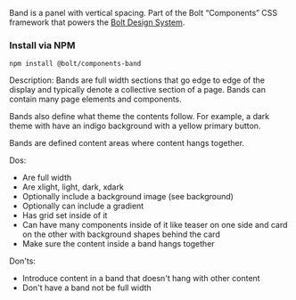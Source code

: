 Band is a panel with vertical spacing. Part of the Bolt “Components” CSS framework that powers the [Bolt Design System](https://www.boltdesignsystem.com).

### Install via NPM
```
npm install @bolt/components-band
```

Description:
Bands are full width sections that go edge to edge of the display and typically denote a collective section of a page. Bands can contain many page elements and components.

Bands also define what theme the contents follow. For example, a dark theme with have an indigo background with a yellow primary button. 

Bands are defined content areas where content hangs together. 

Dos:
* Are full width
* Are xlight, light, dark, xdark
* Optionally include a background image (see background) 
* Optionally can include a gradient
* Has grid set inside of it
* Can have many components inside of it like teaser on one side and card on the other with background shapes behind the card
* Make sure the content inside a band hangs together

Don'ts:
* Introduce content in a band that doesn't hang with other content
* Don't have a band not be full width
